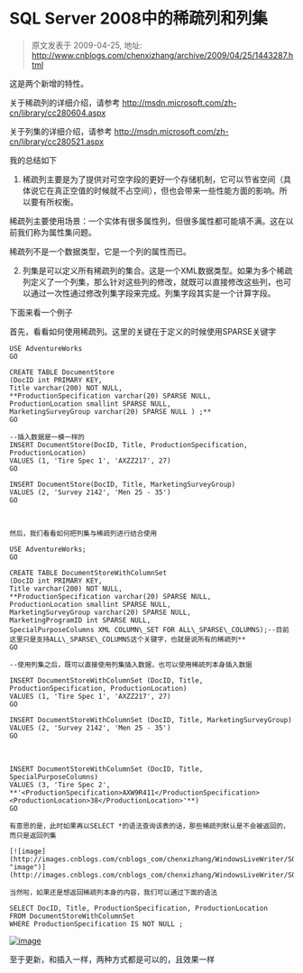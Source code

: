 # SQL Server 2008中的稀疏列和列集 
> 原文发表于 2009-04-25, 地址: http://www.cnblogs.com/chenxizhang/archive/2009/04/25/1443287.html 


这是两个新增的特性。

 关于稀疏列的详细介绍，请参考 <http://msdn.microsoft.com/zh-cn/library/cc280604.aspx>

 关于列集的详细介绍，请参考 <http://msdn.microsoft.com/zh-cn/library/cc280521.aspx> 

 我的总结如下

 1. 稀疏列主要是为了提供对可空字段的更好一个存储机制，它可以节省空间（具体说它在真正空值的时候就不占空间），但也会带来一些性能方面的影响。所以要有所权衡。

 稀疏列主要使用场景：一个实体有很多属性列，但很多属性都可能填不满。这在以前我们称为属性集问题。

 稀疏列不是一个数据类型，它是一个列的属性而已。

 2. 列集是可以定义所有稀疏列的集合。这是一个XML数据类型。如果为多个稀疏列定义了一个列集，那么针对这些列的修改，就既可以直接修改这些列，也可以通过一次性通过修改列集字段来完成。列集字段其实是一个计算字段。

 下面来看一个例子

 首先，看看如何使用稀疏列。这里的关键在于定义的时候使用SPARSE关键字


```
USE AdventureWorks
GO

CREATE TABLE DocumentStore
(DocID int PRIMARY KEY,
Title varchar(200) NOT NULL,
**ProductionSpecification varchar(20) SPARSE NULL,
ProductionLocation smallint SPARSE NULL,
MarketingSurveyGroup varchar(20) SPARSE NULL ) ;**
GO

```

```
--插入数据是一模一样的
INSERT DocumentStore(DocID, Title, ProductionSpecification, ProductionLocation)
VALUES (1, 'Tire Spec 1', 'AXZZ217', 27)
GO

INSERT DocumentStore(DocID, Title, MarketingSurveyGroup)
VALUES (2, 'Survey 2142', 'Men 25 - 35')
GO
```

```
 
```

```
然后，我们看看如何把列集与稀疏列进行结合使用
```

```
USE AdventureWorks;
GO

CREATE TABLE DocumentStoreWithColumnSet
(DocID int PRIMARY KEY,
Title varchar(200) NOT NULL,
**ProductionSpecification varchar(20) SPARSE NULL,
ProductionLocation smallint SPARSE NULL,
MarketingSurveyGroup varchar(20) SPARSE NULL,
MarketingProgramID int SPARSE NULL,
SpecialPurposeColumns XML COLUMN\_SET FOR ALL\_SPARSE\_COLUMNS);--目前这里只是支持ALL\_SPARSE\_COLUMNS这个关键字，也就是说所有的稀疏列**
GO
```

```
--使用列集之后，既可以直接使用列集插入数据，也可以使用稀疏列本身插入数据
```

```
INSERT DocumentStoreWithColumnSet (DocID, Title, ProductionSpecification, ProductionLocation)
VALUES (1, 'Tire Spec 1', 'AXZZ217', 27)
GO

INSERT DocumentStoreWithColumnSet (DocID, Title, MarketingSurveyGroup)
VALUES (2, 'Survey 2142', 'Men 25 - 35')
GO
```

 


```
INSERT DocumentStoreWithColumnSet (DocID, Title, SpecialPurposeColumns)
VALUES (3, 'Tire Spec 2', **'<ProductionSpecification>AXW9R411</ProductionSpecification><ProductionLocation>38</ProductionLocation>'**)
GO
```

```
有意思的是，此时如果再以SELECT *的语法查询该表的话，那些稀疏列默认是不会被返回的，而只是返回列集
```

```
[![image](http://images.cnblogs.com/cnblogs_com/chenxizhang/WindowsLiveWriter/SQLServer2008_7096/image_thumb.png "image")](http://images.cnblogs.com/cnblogs_com/chenxizhang/WindowsLiveWriter/SQLServer2008_7096/image_2.png) 
```

```
当然啦，如果还是想返回稀疏列本身的内容，我们可以通过下面的语法
```

```
SELECT DocID, Title, ProductionSpecification, ProductionLocation 
FROM DocumentStoreWithColumnSet
WHERE ProductionSpecification IS NOT NULL ;
```

[![image](http://images.cnblogs.com/cnblogs_com/chenxizhang/WindowsLiveWriter/SQLServer2008_7096/image_thumb_1.png "image")](http://images.cnblogs.com/cnblogs_com/chenxizhang/WindowsLiveWriter/SQLServer2008_7096/image_4.png)


至于更新，和插入一样，两种方式都是可以的，且效果一样 

